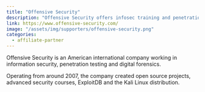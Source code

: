 ```yaml
---
title: "Offensive Security"
description: "Offensive Security offers infosec training and penetration Testing"
link: https://www.offensive-security.com/
image: "/assets/img/supporters/offensive-security.png"
categories:
  - affiliate-partner
---
```


Offensive Security is an American international company working in information security, penetration testing and digital forensics.

Operating from around 2007, the company created open source projects, advanced security courses, ExploitDB and the Kali Linux distribution.